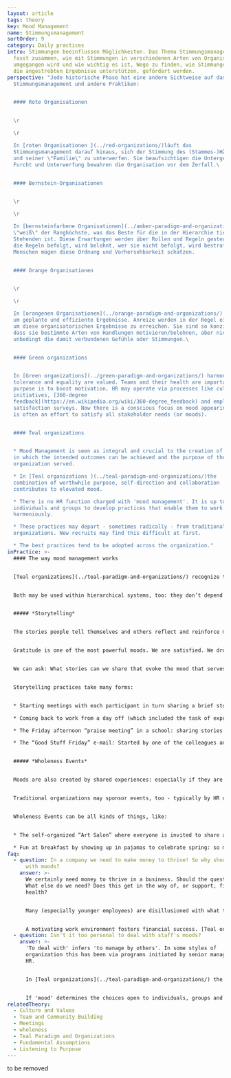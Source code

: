 ```yaml
---
layout: article
tags: theory
key: Mood Management
name: Stimmungsmanagement
sortOrder: 9
category: Daily practices
intro: Stimmungen beeinflussen Möglichkeiten. Das Thema Stimmungsmanagement
  fasst zusammen, wie mit Stimmungen in verschiedenen Arten von Organisationen
  umgegangen wird und wie wichtig es ist, Wege zu finden, wie Stimmungen, die
  die angestrebten Ergebnisse unterstützen, gefördert werden.
perspective: "Jede historische Phase hat eine andere Sichtweise auf das
  Stimmungsmanagement und andere Praktiken:


  #### Rote Organisationen


  \r

  \r

  In [roten Organisationen ](../red-organizations/)läuft das
  Stimmungsmanagement darauf hinaus, sich der Stimmung des (Stammes-)Häuptlings
  und seiner \"Familie\" zu unterwerfen. Sie beaufsichtigen die Untergebenen.
  Furcht und Unterwerfung bewahren die Organisation vor dem Zerfall.\ 


  #### Bernstein-Organisationen


  \r

  \r

  In [bernsteinfarbene Organisationen](../amber-paradigm-and-organizations/)
  \"weiß\" der Ranghöchste, was das Beste für die in der Hierarchie tiefer
  Stehenden ist. Diese Erwartungen werden über Rollen und Regeln gesteuert. Wer
  die Regeln befolgt, wird belohnt, wer sie nicht befolgt, wird bestraft. Die
  Menschen mögen diese Ordnung und Vorhersehbarkeit schätzen.


  #### Orange Organisationen


  \r

  \r

  In [orangenen Organisationen](../orange-paradigm-and-organizations/) geht es
  um geplante und effiziente Ergebnisse. Anreize werden in der Regel eingesetzt,
  um diese organisatorischen Ergebnisse zu erreichen. Sie sind so konzipiert,
  dass sie bestimmte Arten von Handlungen motivieren/belohnen, aber nicht
  unbedingt die damit verbundenen Gefühle oder Stimmungen.\ 


  #### Green organizations


  In [Green organizations](../green-paradigm-and-organizations/) harmony,
  tolerance and equality are valued. Teams and their health are important. The
  purpose is to boost motivation. HR may operate via processes like culture
  initiatives, [360-degree
  feedback](https://en.wikipedia.org/wiki/360-degree_feedback) and employee
  satisfaction surveys. Now there is a conscious focus on mood appearing. There
  is often an effort to satisfy all stakeholder needs (or moods).


  #### Teal organizations


  * Mood Management is seen as integral and crucial to the creation of a space
  in which the intended outcomes can be achieved and the purpose of the
  organization served.

  * In [Teal organizations ](../teal-paradigm-and-organizations/)the
  combination of worthwhile purpose, self-direction and collaboration
  contributes to elevated mood.

  * There is no HR function charged with 'mood management'. It is up to
  individuals and groups to develop practices that enable them to work
  harmoniously.

  * These practices may depart - sometimes radically - from traditional
  organizations. New recruits may find this difficult at first.

  * The best practices tend to be adopted across the organization."
inPractice: >-
  #### The way mood management works


  [Teal organizations](../teal-paradigm-and-organizations/) recognize that mood mediates what is possible; that it predisposes certain courses of action, and closes off others. In [self-managed](../self-management/) organizations people value both autonomy and collaboration in pursuit of purpose. The practice of shared processes supports this. Purpose and practice conspire to produce a sense of shared belonging, alignment and potency. This sense of potency supports [innovation](../innovation-and-product-development/). People have ideas, seek support from colleagues and, when they work, share the enjoyment of their wider acceptance. These successes give rise to stories and practices. These, combined with 'wholeness events' are two contributors to the mood in the organization.


  Both may be used within hierarchical systems, too: they don’t depend on self-managing structures. But in Teal organizations they are more likely to arise from the inspiration of its members and their [shared values](../culture-and-values/). They may arise naturally, find their place, become openly adopted, and treasured.


  ##### *Storytelling*


  The stories people tell themselves and others reflect and reinforce mood. They convey memorable instances of shared values at work. What mood do we wish to share, and celebrate? Playfulness? Concentration? Prudence? Joy? Pride? Care? Gratitude? Curiosity? Determination? If we are self-managed, this selection is likely to be different for different people.


  Gratitude is one of the most powerful moods. We are satisfied. We drop our search for more. In this moment, we feel fulfilled. From that fullness, other emotions naturally emerge. We experience joy and generosity; we treat others with care. To nurture this consciously we need to discover and/or design practices that evoke gratitude, or related moods.


  We can ask: What stories can we share that evoke the mood that serves us best? In this fashion, [Teal organizations](../teal-paradigm-and-organizations/) may create storytelling practices that support and expand the mood of appreciation while strengthening trust among the members.


  Storytelling practices take many forms:


  * Starting meetings with each participant in turn sharing a brief story of someone they had recently thanked or congratulated. ([FAVI](http://www.favi.com/)) 

  * Coming back to work from a day off (which included the task of expressing gratitude to somebody important in one's life), and sharing the experience with colleagues. ([Ozvision](http://ozvision.com/))

  * The Friday afternoon “praise meeting” in a school: sharing stories of kindness, courage, care, or professionalism as key to the school’s exceptional learning culture. ([ESBZ](http://www.ev-schule-zentrum.de/aktuell/))

  * The “Good Stuff Friday” e-mail: Started by one of the colleagues and sent to the entire workforce thanking a colleague or department for something that happened that week, or simply to share some good news. It invariably triggers an avalanche of recognition. ([BerylHealth](http://www.berylhealth.com/))


  ##### *Wholeness Events*


  Moods are also created by shared experiences: especially if they are filled with laughter, joy, fun, creativity, a feeling of trust, authenticity, belonging, acceptance and recognition.


  Traditional organizations may sponsor events, too - typically by HR or the CEO, for team building or similar. However, in a [Teal organization](../teal-paradigm-and-organizations/) they usually emerge out of the organization itself. When people feel safe enough to take the initiative, it seems that these self-created and organized events emerge spontaneously. We long, deep inside, to be in all of our humanity: the funny and the quirky, as well as the serious and responsible.  Human connections emerge from these places.


  Wholeness Events can be all kinds of things, like:


  * The self-organized “Art Salon” where everyone is invited to share an artistic passion. Some display photographs and paintings. Others perform (songs, dances, juggling ...), and so on. If people really enjoy themselves, these can become regular institutions. ([Sounds True](http://www.soundstrue.com/)) 

  * Fun at breakfast by showing up in pajamas to celebrate spring: so much fun was had at the premiere of this that now 90% of staff join in the annual self-organized “Pajama Day”. It is a celebration of community, fun, and getting to know colleagues in a completely different way. ([Sounds True](http://www.soundstrue.com/))
faq:
  - question: In a company we need to make money to thrive! So why should we bother
      with moods?
    answer: >-
      We certainly need money to thrive in a business. Should the questions be:
      What else do we need? Does this get in the way of, or support, financial
      health? 


      Many (especially younger employees) are disillusioned with what they perceive as an excessive focus on money; especially when it manifests as greed. The result is a widespread disengagement evident in surveys by [Gallup ](http://www.gallup.com/services/169328/q12-employee-engagement.aspx)and others. 


      A motivating work environment fosters financial success. [Teal organizations](../teal-paradigm-and-organizations/) offer this via more autonomy and more community in pursuit of worthwhile purpose. These are clear motivators. They elevate 'mood'; they foster engagement; which in turn can correlate with financial health.
  - question: Isn't it too personal to deal with staff's moods?
    answer: >-
      'To deal with' infers 'to manage by others'. In some styles of
      organization this has been via programs initiated by senior management or
      HR.


      In [Teal organizations](../teal-paradigm-and-organizations/) the practices that support elevated mood are often initiated by members and have optional participation. If staff can 'manage' their own practices, then the risk of being 'too personal' diminishes. It is fair to say, however, that new staff--especially senior ones--can find the move to a mood-sensitive organization difficult. This is a choice to be explored carefully during joining discussions.


      If 'mood' determines the choices open to individuals, groups and organizations, it still ranks as an important consideration.
relatedTheory:
  - Culture and Values
  - Team and Community Building
  - Meetings
  - wholeness
  - Teal Paradigm and Organizations
  - Fundamental Assumptions
  - Listening to Purpose
---
```

to be removed